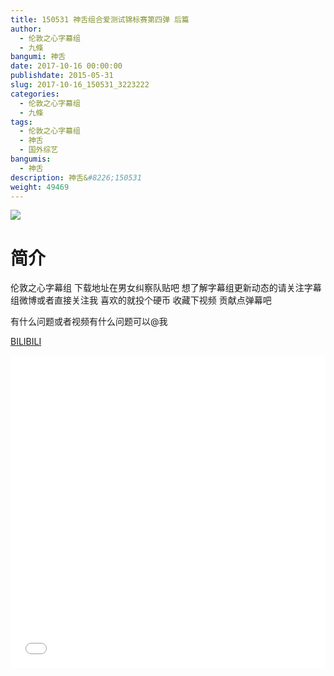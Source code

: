 ```yaml
---
title: 150531 神舌组合爱测试锦标赛第四弹 后篇
author: 
  - 伦敦之心字幕组
  - 九條
bangumi: 神舌
date: 2017-10-16 00:00:00
publishdate: 2015-05-31
slug: 2017-10-16_150531_3223222
categories: 
  - 伦敦之心字幕组
  - 九條
tags: 
  - 伦敦之心字幕组
  - 神舌
  - 国外综艺
bangumis: 
  - 神舌
description: 神舌&#8226;150531
weight: 49469
---
```


![](https://i.imgur.com/xl8yruw.jpg)

# 简介  
伦敦之心字幕组 下载地址在男女纠察队贴吧 想了解字幕组更新动态的请关注字幕组微博或者直接关注我 喜欢的就投个硬币 收藏下视频 贡献点弹幕吧
有什么问题或者视频有什么问题可以@我

  [BILIBILI](https://www.bilibili.com/video/av3223222/)


  <iframe src="//www.bilibili.com/html/html5player.html?cid=5083682&aid=3223222" width="100%" height="500" frameborder="0" allowfullscreen="allowfullscreen"></iframe>
